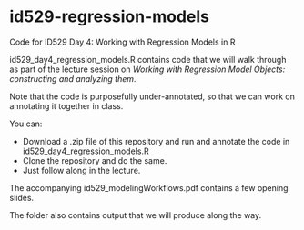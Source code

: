 # id529-regression-models
Code for ID529 Day 4: Working with Regression Models in R

id529_day4_regression_models.R contains code that we will walk through as part of the lecture session on *Working with Regression Model Objects: constructing and analyzing them*.

Note that the code is purposefully under-annotated, so that we can work on annotating it together in class.

You can:
- Download a .zip file of this repository and run and annotate the code in id529_day4_regression_models.R 
- Clone the repository and do the same.
- Just follow along in the lecture.

The accompanying id529_modelingWorkflows.pdf contains a few opening slides.

The folder also contains output that we will produce along the way.
